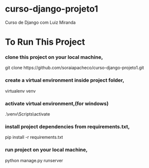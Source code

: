 # curso-django-projeto1
Curso de Django com Luiz Miranda


<h1>To Run This Project</h1>


<h3>clone this project on your local machine, </h3>

<p>git clone https://github.com/soraiapacheco/curso-django-projeto1.git </p>

<h3>create a virtual environment inside project folder,</h3>

<p>virtualenv venv</p>

<h3>activate virtual environment,(for windows)</h3>

<p>.\venv\Scripts\activate </p>

<h3>install project dependencies from requirements.txt,</h3>

<p>pip install -r requirements.txt</p>

<h3>run project on your local machine,</h3>

<p>python manage.py runserver</p>
